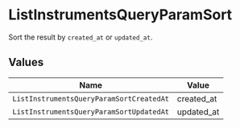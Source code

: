 # ListInstrumentsQueryParamSort

Sort the result by `created_at` or `updated_at`.


## Values

| Name                                     | Value                                    |
| ---------------------------------------- | ---------------------------------------- |
| `ListInstrumentsQueryParamSortCreatedAt` | created_at                               |
| `ListInstrumentsQueryParamSortUpdatedAt` | updated_at                               |